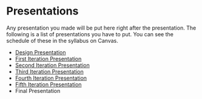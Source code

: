# Presentations

Any presentation you made will be put here right after the presentation. The following is a list of presentations you have to put. You can see the schedule of these in the syllabus on Canvas.

- [Design Presentation](DesignDay.pdf)
- [First Iteration Presentation](IterationDay_1.pdf)
- [Second Iteration Presentation](Iteration2ErginPresentation.pdf)
- [Third Iteration Presentation](Iteration3ErginPresentation.pdf)
- [Fourth Iteration Presentation](Iteration4ErginPresentation.pdf)
- [Fifth Iteration Presentation](Iteration5ErginPresentation.pdf)
- Final Presentation

